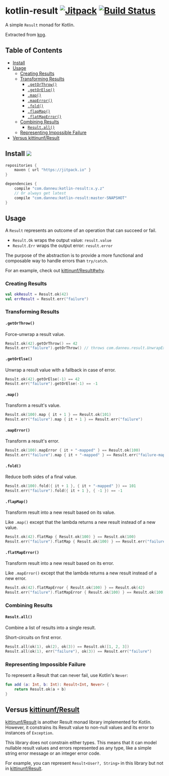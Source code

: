 # kotlin-result [![Jitpack](https://jitpack.io/v/com.danneu/kotlin-result.svg)](https://jitpack.io/#com.danneu/kotlin-result) [![Build Status](https://travis-ci.org/danneu/kotlin-result.svg?branch=master)](https://travis-ci.org/danneu/kotlin-result)

A simple `Result` monad for Kotlin.

Extracted from [kog](https://github.com/danneu/kog).

## Table of Contents

<!-- toc -->

- [Install](#install-)
- [Usage](#usage)
  * [Creating Results](#creating-results)
  * [Transforming Results](#transforming-results)
    + [`.getOrThrow()`](#getorthrow)
    + [`.getOrElse()`](#getorelse)
    + [`.map()`](#map)
    + [`.mapError()`](#maperror)
    + [`.fold()`](#fold)
    + [`.flapMap()`](#flapmap)
    + [`.flatMapError()`](#flatmaperror)
  * [Combining Results](#combining-results)
    + [`Result.all()`](#resultall)
  * [Representing Impossible Failure](#representing-impossible-failure)
- [Versus kittinunf/Result](#versus-kittinunfresult)

<!-- tocstop -->

## Install <a href="https://jitpack.io/#com.danneu/kotlin-result"><img src="https://jitpack.io/v/com.danneu/kotlin-result.svg"></a>

```groovy
repositories {
    maven { url "https://jitpack.io" }
}

dependencies {
    compile "com.danneu:kotlin-result:x.y.z"
    // Or always get latest
    compile "com.danneu:kotlin-result:master-SNAPSHOT"
}
```

## Usage

A `Result` represents an outcome of an operation that can succeed or fail.

- `Result.Ok` wraps the output value: `result.value`
- `Result.Err` wraps the output error: `result.error`

The purpose of the abstraction is to provide a more functional
and composable way to handle errors than `try/catch`.

For an example, check out [kittinunf/Result#why](https://github.com/kittinunf/Result#why).

### Creating Results

```kotlin
val okResult = Result.ok(42)
val errResult = Result.err("failure")
```

### Transforming Results

#### `.getOrThrow()`

Force-unwrap a result value. 

```kotlin
Result.ok(42).getOrThrow() == 42
Result.err("failure").getOrThrow() // throws com.danneu.result.UnwrapException
```

#### `.getOrElse()`

Unwrap a result value with a fallback in case of error.

```kotlin
Result.ok(42).getOrElse(-1) == 42
Result.err("failure").getOrElse(-1) == -1
```

#### `.map()`

Transform a result's value.

```kotlin
Result.ok(100).map { it + 1 } == Result.ok(101)
Result.err("failure").map { it + 1 } == Result.err("failure")
```

#### `.mapError()`

Transform a result's error.

```kotlin
Result.ok(100).mapError { it + "-mapped" } == Result.ok(100)
Result.err("failure").map { it + "-mapped" } == Result.err("failure-mapped")
```

#### `.fold()`

Reduce both sides of a final value.

```kotlin
Result.ok(100).fold({ it + 1 }, { it + "-mapped" }) == 101
Result.err("failure").fold({ it + 1 }, { -1 }) == -1
```

#### `.flapMap()`

Transform result into a new result based on its value.

Like `.map()` except that the lambda returns a new result instead of a new value.

```kotlin
Result.ok(42).flatMap { Result.ok(100) } == Result.ok(100)
Result.err("failure").flatMap { Result.ok(100) } == Result.err("failure")
```

#### `.flatMapError()`

Transform result into a new result based on its error.

Like `.mapError()` except that the lambda returns a new result instead of a new error.

```kotlin
Result.ok(42).flatMapError { Result.ok(100) } == Result.ok(42)
Result.err("failure").flatMapError { Result.ok(100) } == Result.ok(100)
```

### Combining Results

#### `Result.all()`

Combine a list of results into a single result. 

Short-circuits on first error.

```kotlin
Result.all(ok(1), ok(2), ok(3)) == Result.ok([1, 2, 3])
Result.all(ok(1), err("failure"), ok(3)) == Result.err("failure")
```

### Representing Impossible Failure

To represent a Result that can never fail, use Kotlin's `Never`:

```kotlin
fun add (a: Int, b: Int): Result<Int, Never> {
    return Result.ok(a + b)
}
```

## Versus <a href="https://github.com/kittinunf/Result">kittinunf/Result</a>

[kittinunf/Result][kittinunf] is another Result monad library
implemented for Kotlin. However, it constrains
its Result value to non-null values and its error to instances
of `Exception`.

This library does not constrain either types. This means that it can 
model nullable result values and errors represented as any type,
like a simple string error message or an integer error code.

For example, you can represent `Result<User?, String>` in this library
but not in [kittinunf/Result][kittinunf].

[kittinunf]: https://github.com/kittinunf/Result
